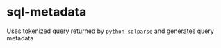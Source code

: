# sql-metadata
Uses tokenized query returned by [`python-sqlparse`](https://github.com/andialbrecht/sqlparse) and generates query metadata
